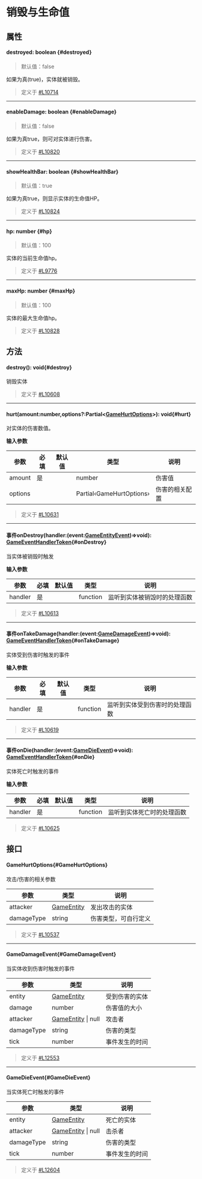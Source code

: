 <script setup>
import '/style.css'
</script>
# 销毁与生命值
## 属性

#### <font id="API" />destroyed<font id="Type">: boolean</font>  {#destroyed}
> 默认值：false

如果为真(true)，实体就被销毁。

> 定义于 [#L10714](https://github.com/box3lab/arena_dts/blob/main/GameAPI.d.ts#L10714)

---


#### <font id="API" />enableDamage<font id="Type">: boolean</font>  {#enableDamage}
> 默认值：false

如果为真true，则可对实体进行伤害。

> 定义于 [#L10820](https://github.com/box3lab/arena_dts/blob/main/GameAPI.d.ts#L10820)

---


#### <font id="API" />showHealthBar<font id="Type">: boolean  </font>{#showHealthBar}
> 默认值：true

如果为真true，则显示实体的生命值HP。

> 定义于 [#L10824](https://github.com/box3lab/arena_dts/blob/main/GameAPI.d.ts#L10824)

---


#### <font id="API" />hp<font id="Type">: number </font>{#hp}
> 默认值：100

实体的当前生命值hp。

> 定义于 [#L9776](https://github.com/box3lab/arena_dts/blob/main/GameAPI.d.ts#L9776)

---


#### <font id="API" />maxHp<font id="Type">: number </font>{#maxHp}
> 默认值：100

实体的最大生命值hp。

> 定义于 [#L10828](https://github.com/box3lab/arena_dts/blob/main/GameAPI.d.ts#L10828)


## 方法

#### <font id="API" />destroy()<font id="Type">:  void</font>{#destroy}
销毁实体

> 定义于 [#L10608](https://github.com/box3lab/arena_dts/blob/main/GameAPI.d.ts#L10608)

---


#### <font id="API" />hurt(<font id="Type">amount:number,options?:Partial<[GameHurtOptions](./fight#GameHurtOptions)></font>)<font id="Type">:  void</font>{#hurt}
对实体的伤害数值。

**输入参数**

| **参数** | **必填** | **默认值** | **类型** | **说明** |
| --- | --- | --- | --- | --- |
| amount | 是 | | number | 伤害值 |
| options | | | Partial‹GameHurtOptions› | 伤害的相关配置 |


> 定义于 [#L10631](https://github.com/box3lab/arena_dts/blob/main/GameAPI.d.ts#L10631)

---


#### <font id="API" /><font id="Event">事件</font>onDestroy(<font id="Type">handler:(event:[GameEntityEvent](/GameWorld/playerJL#GameEntityEvent))=>void</font>)<font id="Type">: [GameEventHandlerToken](https://www.yuque.com/box3lab/api/gll7mhwasgn9hoq0)</font>{#onDestroy}
当实体被销毁时触发

**输入参数**

| **参数** | **必填** | **默认值** | **类型** | **说明** |
| --- | --- | --- | --- | --- |
| handler | 是 | | function | 监听到实体被销毁时的处理函数 |

> 定义于 [#L10613](https://github.com/box3lab/arena_dts/blob/main/GameAPI.d.ts#L10613)


---


#### <font id="API" /><font id="Event">事件</font>onTakeDamage(<font id="Type">handler:(event:[GameDamageEvent](./fight#GameDamageEvent))=>void</font>)<font id="Type">: [GameEventHandlerToken](https://www.yuque.com/box3lab/api/gll7mhwasgn9hoq0)</font>{#onTakeDamage}
实体受到伤害时触发的事件

**输入参数**

| **参数** | **必填** | **默认值** | **类型** | **说明** |
| --- | --- | --- | --- | --- |
| handler | 是 | | function | 监听到实体受到伤害时的处理函数 |

> 定义于 [#L10619](https://github.com/box3lab/arena_dts/blob/main/GameAPI.d.ts#L10619)


---


#### <font id="API" /><font id="Event">事件</font>onDie(<font id="Type">handler:(event:[GameDieEvent](./fight#GameDieEvent))=>void</font>)<font id="Type">: [GameEventHandlerToken](https://www.yuque.com/box3lab/api/gll7mhwasgn9hoq0)</font>{#onDie}
实体死亡时触发的事件

**输入参数**

| **参数** | **必填** | **默认值** | **类型** | **说明** |
| --- | --- | --- | --- | --- |
| handler | 是 | | function | 监听到实体死亡时的处理函数 |


> 定义于 [#L10625](https://github.com/box3lab/arena_dts/blob/main/GameAPI.d.ts#L10625)



## 接口

#### <font id="API" />GameHurtOptions{#GameHurtOptions}
攻击/伤害的相关参数

| **参数** | **类型** | **说明** |
| --- | --- | --- |
| attacker | [GameEntity](/GameEntity/) | 发出攻击的实体 |
| damageType | string | 伤害类型，可自行定义 |

> 定义于 [#L10537](https://github.com/box3lab/arena_dts/blob/main/GameAPI.d.ts#L10537)


---


#### <font id="API" />GameDamageEvent{#GameDamageEvent}
当实体收到伤害时触发的事件

| **参数** | **类型** | **说明** |
| --- | --- | --- |
| entity | [GameEntity](/GameEntity/) | 受到伤害的实体 |
| damage | number | 伤害值的大小 |
| attacker | [GameEntity](/GameEntity/) &#124; null | 攻击者 |
| damageType | string | 伤害的类型 |
| tick | number | 事件发生的时间 |

> 定义于 [#L12553](https://github.com/box3lab/arena_dts/blob/main/GameAPI.d.ts#L12553)


---


#### <font id="API" />GameDieEvent{#GameDieEvent}
当实体死亡时触发的事件

| **参数** | **类型** | **说明** |
| --- | --- | --- |
| entity | [GameEntity](/GameEntity/) | 死亡的实体 |
| attacker | [GameEntity](/GameEntity/) &#124; null | 击杀者 |
| damageType | string | 伤害的类型 |
| tick | number | 事件发生的时间 |


> 定义于 [#L12604](https://github.com/box3lab/arena_dts/blob/main/GameAPI.d.ts#L12604)

